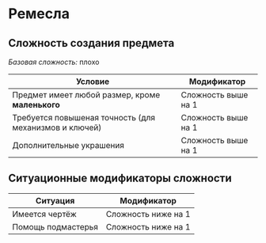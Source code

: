 # Ремесла

## Сложность создания предмета
*Базовая сложность:* плохо

| Условие                                                     | Модификатор           |
| ----------------------------------------------------------- | --------------------- |
| Предмет имеет любой размер, кроме **маленького**            | Сложность выше на 1   |
| Требуется повышеная точность (для механизмов и ключей)      | Сложность выше на 1   |
| Дополнительные украшения                                    | Сложность выше на 1   |


## Ситуационные модификаторы сложности
| Ситуация           | Модификатор         |
| ------------------ | ------------------- |
| Имеется чертёж     | Сложность ниже на 1 |
| Помощь подмастерья | Сложность ниже на 1 |
